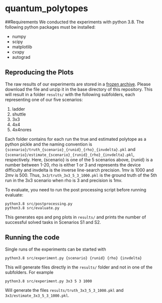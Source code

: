 # quantum_polytopes

##Requirements
We conducted the experiments with python 3.8. The following python packages must be installed:

- numpy
- scipy
- matplotlib
- cvxpy
- autograd

## Reproducing the Plots

The raw results of our experiments are stored in a [frozen archive](https://erda.ku.dk/archives/179caea7db42327f0911ab8a07f042d1/published-archive.html). 
Please download the file and unzip it in the base directory of this repository. This will result in a folder `results/` with the following subfolders, each representing one of our five scenarios:

1. ladder
2. shuttle
3. 3x3
4. 4x4
5. 4x4nores

Each folder contains for each run the true and estimated polytope as a python pickle and the naming convention is `{scenario}/truth_{scenario}_{runid}_{rho}_{invdelta}.pkl`
and  `{scenario}/estimate_{scenario}_{runid}_{rho}_{invdelta}.pkl`, respectively. Here, {scenario} is one of the 5 scenarios above, {runid} is a number between 1-20, rho is either 1 or 3 and represents the device difficulty and invdelta is the inverse line-search precision. 1mv is 1000 and 2mv is 500. Thus, `3x3/truth_3x3_5_3_1000.pkl` is the ground truth of the 5th run in the 3x3 scenario when rho is 3 and precision is 1mv.

To evaluate, you need to run the post processing script before running evaluate:

```
python3.8 src/postprocessing.py
python3.8 src/evaluate.py
```

This generates eps and png plots in `results/` and prints the number of successful solved tasks in Scenarios S1 and S2.



## Running the code

Single runs of the experiments can be started with
```
python3.8 src/experiment.py {scenario} {runid} {rho} {invdelta}
```

This will generate files directly in the `results/` folder and not in one of the subfolders. For example
```
python3.8 src/experiment.py 3x3 5 3 1000
```
Will generate the files `results/truth_3x3_5_3_1000.pkl` and `3x3/estimate_3x3_5_3_1000.pkl`.
